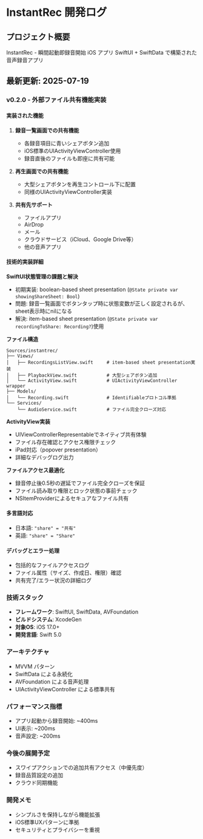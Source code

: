 # InstantRec 開発ログ

## プロジェクト概要
InstantRec - 瞬間起動即録音開始 iOS アプリ
SwiftUI + SwiftData で構築された音声録音アプリ

## 最新更新: 2025-07-19

### v0.2.0 - 外部ファイル共有機能実装

#### 実装された機能
1. **録音一覧画面での共有機能**
   - 各録音項目に青いシェアボタン追加
   - iOS標準のUIActivityViewController使用
   - 録音直後のファイルも即座に共有可能

2. **再生画面での共有機能**
   - 大型シェアボタンを再生コントロール下に配置
   - 同様のUIActivityViewController実装

3. **共有先サポート**
   - ファイルアプリ
   - AirDrop
   - メール
   - クラウドサービス（iCloud、Google Drive等）
   - 他の音声アプリ

#### 技術的実装詳細

**SwiftUI状態管理の課題と解決**
- 初期実装: boolean-based sheet presentation (`@State private var showingShareSheet: Bool`)
- 問題: 録音一覧画面でボタンタップ時に状態変数が正しく設定されるが、sheet表示時にnilになる
- 解決: item-based sheet presentation (`@State private var recordingToShare: Recording?`)使用

**ファイル構造**
```
Sources/instantrec/
├── Views/
│   ├── RecordingsListView.swift     # item-based sheet presentation実装
│   ├── PlaybackView.swift           # 大型シェアボタン追加
│   └── ActivityView.swift           # UIActivityViewController wrapper
├── Models/
│   └── Recording.swift              # Identifiableプロトコル準拠
└── Services/
    └── AudioService.swift           # ファイル完全クローズ対応
```

**ActivityView実装**
- UIViewControllerRepresentableでネイティブ共有体験
- ファイル存在確認とアクセス権限チェック
- iPad対応（popover presentation）
- 詳細なデバッグログ出力

**ファイルアクセス最適化**
- 録音停止後0.5秒の遅延でファイル完全クローズを保証
- ファイル読み取り権限とロック状態の事前チェック
- NSItemProviderによるセキュアなファイル共有

#### 多言語対応
- 日本語: `"share" = "共有"`
- 英語: `"share" = "Share"`

#### デバッグとエラー処理
- 包括的なファイルアクセスログ
- ファイル属性（サイズ、作成日、権限）確認
- 共有完了/エラー状況の詳細ログ

### 技術スタック
- **フレームワーク**: SwiftUI, SwiftData, AVFoundation
- **ビルドシステム**: XcodeGen
- **対象OS**: iOS 17.0+
- **開発言語**: Swift 5.0

### アーキテクチャ
- MVVM パターン
- SwiftData による永続化
- AVFoundation による音声処理
- UIActivityViewController による標準共有

### パフォーマンス指標
- アプリ起動から録音開始: ~400ms
- UI表示: ~200ms
- 音声設定: ~200ms

### 今後の展開予定
- スワイプアクションでの追加共有アクセス（中優先度）
- 録音品質設定の追加
- クラウド同期機能

### 開発メモ
- シンプルさを保持しながら機能拡張
- iOS標準UXパターンに準拠
- セキュリティとプライバシーを重視